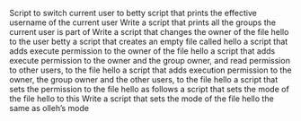 Script to switch current user to betty
script that prints the effective username of the current user
Write a script that prints all the groups the current user is part of
Write a script that changes the owner of the file hello to the user betty
a script that creates an empty file called hello
a script that adds execute permission to the owner of the file hello
a script that adds execute permission to the owner and the group owner, and read permission to other users, to the file hello
a script that adds execution permission to the owner, the group owner and the other users, to the file hello
a script that sets the permission to the file hello as follows
a script that sets the mode of the file hello to this
Write a script that sets the mode of the file hello the same as olleh’s mode
